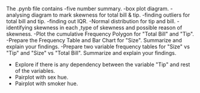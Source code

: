 The .pynb file contains
-five number summary.
-box plot diagram.
-analysing diagram to mark skewness for total bill & tip.
-finding outliers for total bill and tip.
-finding out IQR.
-Normal distribution for tip and bill.
-identifying skewness in each ,type of skewness and possible reason of skewness.
-Plot the cumulative Frequency Polygon for "Total Bill" and "Tip".
-Prepare the Frequency Table and Bar Chart for "Size". Summarize and explain your findings.
-Prepare two variable frequency tables for "Size" vs "Tip" and "Size" vs "Total Bill". Summarize and explain your findings.
- Explore if there is any dependency between the variable "Tip" and rest of the variables.
- Pairplot with sex hue.
- Pairplot with smoker hue.
